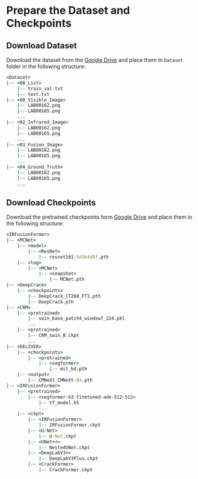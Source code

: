 # Prepare the Dataset and Checkpoints

## Download Dataset

Download the dataset from the  [Google Drive](https://drive.google.com/drive/folders/11H9Fo92Nv46-dAXLazO4Igg_iWqjk9QK) and place them in `Dataset` folder in the following structure:

```cmd
<Dataset>
|-- <00_List>
    |-- train_val.txt
    |-- test.txt
|-- <00_Visible_Image>
    |-- LAB00162.png
    |-- LAB00165.png
    ...
|-- <02_Infrared_Image>
    |-- LAB00162.png
    |-- LAB00165.png
    ...
|-- <03_Fusion_Image>
    |-- LAB00162.png
    |-- LAB00165.png
    ...
|-- <04_Ground_Truth>
    |-- LAB00162.png
    |-- LAB00165.png
    ...
```

## Download Checkpoints

Download the pretrained checkpoints form [Google Drive](https://drive.google.com/drive/folders/1XFzpnGVtTY0T5EkKUuiS6tetedPyCx17) and place them in the following structure:

```cmd
<IRFusionFormer>
|-- <MCNet>
    |-- <model>
    	|-- <ResNet>
    		|-- resnet101-5d3b4d8f.pth
    |-- <log>
    	|-- <MCNet>
    		|-- <snapshot>
    			|-- MCNet.pth
|-- <DeepCrack>
	|-- <checkpoints>
		|-- DeepCrack_CT260_FT1.pth
		|-- DeepCrack.pth
|-- <CRM>
    |-- <pretrained>
		|-- swin_base_patch4_window7_224.pkl
		...
	|-- <pretrained>
		|-- CRM_swin_B.ckpt
		...
|-- <DELIVER>
    |-- <checkpoints>
    	|-- <pretrained>
			|-- <segformer>
				|-- mit_b4.pth
	|-- <output>
		|-- CMNeXt_CMNeXt-B4.pth
|-- <IRFusionFormer>
    |-- <pretrained>
		|-- <segformer-b3-finetuned-ade-512-512>
			|-- tf_model.h5
			...
	|-- <ckpt>
		|-- <IRFusionFormer>
			|-- IRFusionFormer.ckpt
		|-- <U-Net>
			|-- U-Net.ckpt
		|-- <UNet++>
			|-- NestedUNet.ckpt
		|-- <DeepLabV3+>
			|-- DeepLabV3Plus.ckpt
		|-- <CrackFormer>
			|-- CrackFormer.ckpt

```